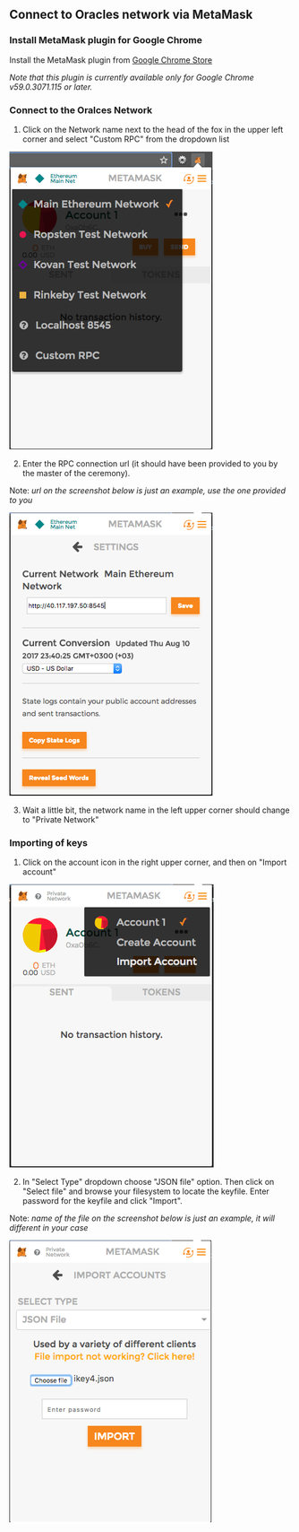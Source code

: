 ## Connect to Oracles network via MetaMask

### Install MetaMask plugin for Google Chrome
Install the MetaMask plugin from [Google Chrome Store](https://chrome.google.com/webstore/detail/metamask/nkbihfbeogaeaoehlefnkodbefgpgknn)

_Note that this plugin is currently available only for Google Chrome v59.0.3071.115 or later._

### Connect to the Oralces Network
1. Click on the Network name next to the head of the fox in the upper left corner and select "Custom RPC" from the dropdown list

![Step1](./DefaultMM_Step1.png)

2. Enter the RPC connection url (it should have been provided to you by the master of the ceremony).

Note: _url on the screenshot below is just an example, use the one provided to you_

![Step2](./DefaultMM_Step2.png)

3. Wait a little bit, the network name in the left upper corner should change to "Private Network" 
### Importing of keys
1. Click on the account icon in the right upper corner, and then on "Import account"

![Step3](./DefaultMM_Step3.png)

2. In "Select Type" dropdown choose "JSON file" option. Then click on "Select file" and browse your filesystem to locate the keyfile. Enter password for the keyfile and click "Import".

Note: _name of the file on the screenshot below is just an example, it will different in your case_

![Step3](./DefaultMM_Step4.png)
